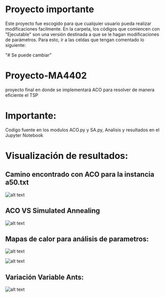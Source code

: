 # Proyecto importante

Este proyecto fue escogido para que cualquier usuario pueda realizar modificaciones facilmente. En la carpeta, los códigos que comiencen con "Ejecutable" son una versión destinada a que se le hagan modificaciones de parámetros. Para esto, ir a las celdas que tengan comentado lo siguiente:

"# Se puede cambiar"

# Proyecto-MA4402
proyecto final en donde se implementará ACO para resolver de manera eficiente el TSP

# Importante:
Codigo fuente en los modulos ACO.py y SA.py, Analisis y resultados en el Jupyter Notebook

# Visualización de resultados:

## Camino encontrado con ACO para la instancia a50.txt

![alt text](https://i.imgur.com/XIeWufG.png)

## ACO VS Simulated Annealing

![alt text](https://i.imgur.com/YWsABC3.png)

## Mapas de calor para análisis de parametros:

![alt text](https://i.imgur.com/1xC5uic.png)

![alt text](https://i.imgur.com/5BH6r1q.png)

## Variación Variable Ants:

![alt text](https://i.imgur.com/WeqsuKi.png)
